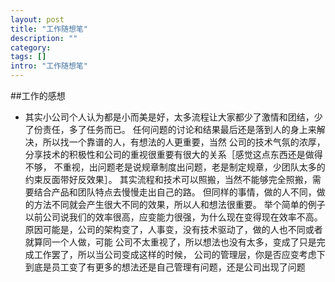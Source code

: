 ```yaml
---
layout: post
title: "工作随想笔"
description: ""
category: 
tags: []
intro: "工作随想笔"
---
```



##工作的感想


* 其实小公司个人认为都是小而美是好，太多流程让大家都少了激情和团结，少了份责任，多了任务而已。
任何问题的讨论和结果最后还是落到人的身上来解决，所以找一个靠谱的人，有想法的人更重要，当然
公司的技术气氛的浓厚，分享技术的积极性和公司的重视很重要有很大的关系［感觉这点东西还是做得不够，
不重视，出问题老是说规章制度出问题，老是制定规章，少团队太多的约束反面带好反效果］。
其实流程和技术可以照搬，当然不能够完全照搬，需要结合产品和团队特点去慢慢走出自己的路。
但同样的事情，做的人不同，做的方法不同就会产生很大不同的效果，所以人和想法很重要。
举个简单的例子以前公司说我们的效率很高，应变能力很强，为什么现在变得现在效率不高。
原因可能是，公司的架构变了，人事变，没有技术驱动了，做的人也不同或者就算同一个人做，可能
公司不太重视了，所以想法也没有太多，变成了只是完成工作罢了，所以当公司变成这样的时候，
公司的管理层，你是否应变考虑下到底是员工变了有更多的想法还是自己管理有问题，还是公司出现了问题
